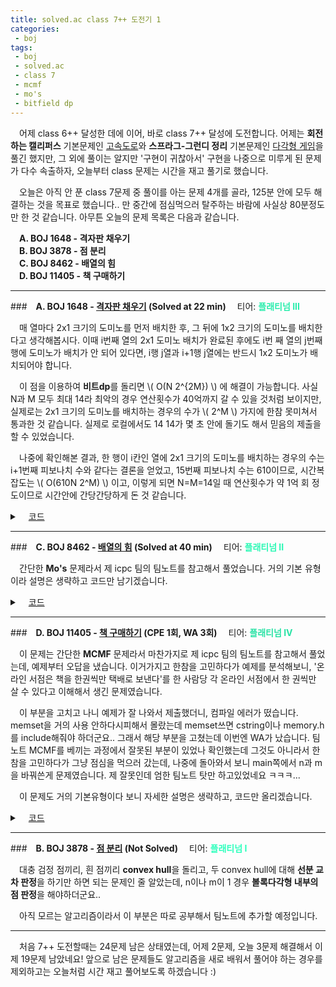```yaml
---
title: solved.ac class 7++ 도전기 1
categories:
 - boj
tags:
 - boj
 - solved.ac
 - class 7
 - mcmf
 - mo's
 - bitfield dp
---
```


　어제 class 6++ 달성한 데에 이어, 바로 class 7++ 달성에 도전합니다. 어제는 **회전하는 캘리퍼스** 기본문제인 [고속도로](https://www.acmicpc.net/problem/10254)와 **스프라그-그런디 정리** 기본문제인 [다각형 게임](https://www.acmicpc.net/problem/13034)을 풀긴 했지만, 그 외에 풀이는 알지만 '구현이 귀찮아서' 구현을 나중으로 미루게 된 문제가 다수 속출하자, 오늘부터 class 문제는 시간을 재고 풀기로 했습니다.

　오늘은 아직 안 푼 class 7문제 중 풀이를 아는 문제 4개를 골라, 125분 안에 모두 해결하는 것을 목표로 했습니다.. 만 중간에 점심먹으러 탈주하는 바람에 사실상 80분정도만 한 것 같습니다. 아무튼 오늘의 문제 목록은 다음과 같습니다.

　**A. BOJ 1648 - 격자판 채우기**  
　**B. BOJ 3878 - 점 분리**  
　**C. BOJ 8462 - 배열의 힘**  
　**D. BOJ 11405 - 책 구매하기**
<hr/>

###　**A. BOJ 1648 - [격자판 채우기](https://www.acmicpc.net/problem/1648) (Solved at 22 min)**
　티어: **<font color='#28edac'>플래티넘 III</font>**

　매 열마다 2x1 크기의 도미노를 먼저 배치한 후, 그 뒤에 1x2 크기의 도미노를 배치한다고 생각해봅시다. 이때 i번째 열의 2x1 도미노 배치가 완료된 후에도 i번 째 열의 j번째 행에 도미노가 배치가 안 되어 있다면, i행 j열과 i+1행 j열에는 반드시 1x2 도미노가 배치되어야 합니다.

　이 점을 이용하여 **비트dp**를 돌리면  \\( O(N 2^{2M}) \\) 에 해결이 가능합니다. 사실 N과 M 모두 최대 14라 최악의 경우 연산횟수가 40억까지 갈 수 있을 것처럼 보이지만, 실제로는 2x1 크기의 도미노를 배치하는 경우의 수가 \\( 2^M \\) 가지에 한참 못미쳐서 통과한 것 같습니다. 실제로 로컬에서도 14 14가 몇 초 안에 돌기도 해서 믿음의 제출을 할 수 있었습니다.

　나중에 확인해본 결과, 한 행이 i칸인 열에 2x1 크기의 도미노를 배치하는 경우의 수는 i+1번째 피보나치 수와 같다는 결론을 얻었고, 15번째 피보나치 수는 610이므로, 시간복잡도는 \\( O(610N 2^M) \\) 이고, 이렇게 되면 N=M=14일 때 연산횟수가 약 1억 회 정도이므로 시간안에 간당간당하게 돈 것 같습니다.

<details markdown="1">
<summary>　<U>코드</U></summary>

```c++
#include<cstdio>

const int mod=9901;

int dp[15][20000];

int main(){
    int n,m;
    scanf("%d %d",&n,&m);
    for(int i=0;i<(1<<(n-1));++i){
        int bit=0;
        bool flag=false;
        for(int j=0;j<n-1;++j){
            if(~i&(1<<j))continue;
            if((bit&(1<<j))||(bit&(1<<(j+1)))){
                flag=true;
                break;
            }
            bit|=(1<<j);
            bit|=(1<<(j+1));
        }
        if(flag)continue;
        dp[1][bit]=1;
    }
    for(int i=1;i<m;++i){
        for(int j=0;j<(1<<n);++j){
            if(!dp[i][j])continue;
            int cbit=((1<<n)-1)^j,nbit;
            for(int k=0;k<(1<<(n-1));++k){
                nbit=cbit;
                bool flag=false;
                for(int l=0;l<n-1;++l){
                    if(~k&(1<<l))continue;
                    if((nbit&(1<<l))||(nbit&(1<<(l+1)))){
                        flag=true;
                        break;
                    }
                    nbit|=(1<<l);
                    nbit|=(1<<(l+1));
                }
                if(flag)continue;
                dp[i+1][nbit]+=dp[i][j];
                dp[i+1][nbit]%=mod;
            }
        }
    }
    printf("%d",dp[m][(1<<n)-1]);
}

```

</details>

<hr/>

###　**C. BOJ 8462 - [배열의 힘](https://www.acmicpc.net/problem/8462) (Solved at 40 min)**
　티어: **<font color='#2af8b4'>플래티넘 II</font>**

　간단한 **Mo's** 문제라서 제 icpc 팀의 팀노트를 참고해서 풀었습니다. 거의 기본 유형이라 설명은 생략하고 코드만 남기겠습니다.

<details markdown="1">
<summary>　<U>코드</U></summary>

```c++
#include<cstdio>
#include<cmath>
#include<algorithm>

using namespace std;
using ll=long long;

struct Q{
    int l,r,idx;
};

int n,rt,t;
int arr[100010];
ll cnt[1000010];
ll ans[100010],ret;
Q query[100010];

inline void f(int idx,bool add){
    ret-=cnt[arr[idx]]*cnt[arr[idx]]*arr[idx];
    if(add)++cnt[arr[idx]];
    else --cnt[arr[idx]];
    ret+=cnt[arr[idx]]*cnt[arr[idx]]*arr[idx];
}

int main(){
    scanf("%d %d",&n,&t);
    rt=(int)sqrt(n);
    for(int i=1;i<=n;++i)scanf("%d",arr+i);
    for(int i=0;i<t;++i){
        scanf("%d %d",&query[i].l,&query[i].r);
        query[i].idx=i;
    }
    sort(query,query+t,[](auto& x,auto& y){
        if(x.r/rt!=y.r/rt)return x.r/rt<y.r/rt;
        return x.l<y.l;
    });
    int l=1,r=0;
    for(int i=0;i<t;++i){
        while(query[i].l<l)f(--l,1);
        while(query[i].r>r)f(++r,1);
        while(query[i].l>l)f(l++,0);
        while(query[i].r<r)f(r--,0);
        ans[query[i].idx]=ret;
    }
    for(int i=0;i<t;++i)printf("%lld\n",ans[i]);
}

```

</details>

<hr/>

###　**D. BOJ 11405 - [책 구매하기](https://www.acmicpc.net/problem/11405) (CPE 1회, WA 3회)**
　티어: **<font color='#27e2a4'>플래티넘 IV</font>**

　이 문제는 간단한 **MCMF** 문제라서 마찬가지로 제 icpc 팀의 팀노트를 참고해서 풀었는데, 예제부터 오답을 냈습니다. 이거가지고 한참을 고민하다가 예제를 분석해보니, '온라인 서점은 책을 한권씩만 택배로 보낸다'를 한 사람당 각 온라인 서점에서 한 권씩만 살 수 있다고 이해해서 생긴 문제였습니다.

　이 부분을 고치고 나니 예제가 잘 나와서 제출했더니, 컴파일 에러가 떴습니다. memset을 거의 사용 안하다시피해서 몰랐는데 memset쓰면 cstring이나 memory.h를 include해줘야 하더군요.. 그래서 해당 부분을 고쳤는데 이번엔 WA가 났습니다. 팀노트 MCMF를 베끼는 과정에서 잘못된 부분이 있었나 확인했는데 그것도 아니라서 한참을 고민하다가 그냥 점심을 먹으러 갔는데, 나중에 돌아와서 보니 main쪽에서 n과 m을 바꿔쓴게 문제였습니다. 제 잘못인데 엄한 팀노트 탓만 하고있었네요 ㅋㅋㅋ...

　이 문제도 거의 기본유형이다 보니 자세한 설명은 생략하고, 코드만 올리겠습니다.

<details markdown="1">
<summary>　<U>코드</U></summary>

```c++
#include<cstdio>
#include<memory.h>
#include<vector>
#include<queue>
#include<algorithm>
#define S 0
#define T 201
#define BOOK 100

using namespace std;

struct edge{
    int pos,cap,rev,cost;
};

vector<edge> graph[210];
int dist[210],pa[210],pe[210];
bool inq[210];

void clear(){
    for(int i=0;i<210;++i)graph[i].clear();
}

void add_edge(int s,int e,int x,int c){
    graph[s].push_back({e,x,(int)graph[e].size(),c});
    graph[e].push_back({s,0,(int)graph[s].size()-1,-c});
}

bool spfa(int src,int sink){
    memset(dist,0x3f,sizeof(dist));
    memset(inq,0,sizeof(inq));
    queue<int> q;
    dist[src]=0;
    inq[src]=1;
    q.push(src);
    bool ok=0;
    while(q.size()){
        int x=q.front();
        q.pop();
        if(x==sink)ok=1;
        inq[x]=0;
        for(int i=0;i<graph[x].size();++i){
            edge e=graph[x][i];
            if(e.cap>0&&dist[e.pos]>dist[x]+e.cost){
                dist[e.pos]=dist[x]+e.cost;
                pa[e.pos]=x;
                pe[e.pos]=i;
                if(!inq[e.pos]){
                    inq[e.pos]=1;
                    q.push(e.pos);
                }
            }
        }
    }
    return ok;
}

int match(int src,int sink){
    int ret=0;
    while(spfa(src,sink)){
        int cap=1e9;
        for(int pos=sink;pos!=src;pos=pa[pos]){
            cap=min(cap,graph[pa[pos]][pe[pos]].cap);
        }
        ret+=dist[sink]*cap;
        for(int pos=sink;pos!=src;pos=pa[pos]){
            int rev=graph[pa[pos]][pe[pos]].rev;
            graph[pa[pos]][pe[pos]].cap-=cap;
            graph[pos][rev].cap+=cap;
        }
    }
    return ret;
}

int main(){
    int n,m,tmp;
    scanf("%d %d",&n,&m);
    for(int i=1;i<=n;++i){
        scanf("%d",&tmp);
        add_edge(BOOK+i,T,tmp,0);
    }
    for(int i=1;i<=m;++i){
        scanf("%d",&tmp);
        add_edge(S,i,tmp,0);
    }
    for(int i=1;i<=m;++i){
        for(int j=1;j<=n;++j){
            scanf("%d",&tmp);
            add_edge(i,BOOK+j,1e9,tmp);
        }
    }
    printf("%d",match(S,T));
}

```

</details>

<hr/>

###　**B. BOJ 3878 - [점 분리](https://www.acmicpc.net/problem/3878) (Not Solved)**
　티어: **<font color='#2cffbc'>플래티넘 I</font>**

　대충 검정 점끼리, 흰 점끼리 **convex hull**을 돌리고, 두 convex hull에 대해 **선분 교차 판정**을 하기만 하면 되는 문제인 줄 알았는데, n이나 m이 1 경우 **볼록다각형 내부의 점 판정**을 해야하더군요..

　아직 모르는 알고리즘이라서 이 부분은 따로 공부해서 팀노트에 추가할 예정입니다.
<hr/>

　처음 7++ 도전할때는 24문제 남은 상태였는데, 어제 2문제, 오늘 3문제 해결해서 이제 19문제 남았네요! 앞으로 남은 문제들도 알고리즘을 새로 배워서 풀어야 하는 경우를 제외하고는 오늘처럼 시간 재고 풀어보도록 하겠습니다 :)